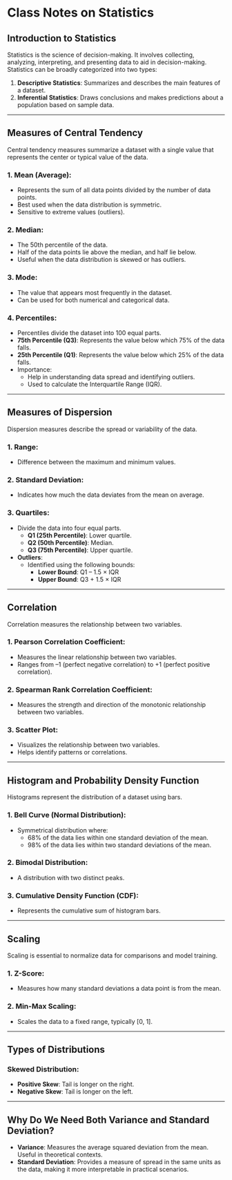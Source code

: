 # Class Notes on Statistics

## Introduction to Statistics
Statistics is the science of decision-making. It involves collecting, analyzing, interpreting, and presenting data to aid in decision-making. Statistics can be broadly categorized into two types:

1. **Descriptive Statistics**: Summarizes and describes the main features of a dataset.
2. **Inferential Statistics**: Draws conclusions and makes predictions about a population based on sample data.

---

## Measures of Central Tendency
Central tendency measures summarize a dataset with a single value that represents the center or typical value of the data.

### 1. Mean (Average):
- Represents the sum of all data points divided by the number of data points.
- Best used when the data distribution is symmetric.
- Sensitive to extreme values (outliers).

### 2. Median:
- The 50th percentile of the data.
- Half of the data points lie above the median, and half lie below.
- Useful when the data distribution is skewed or has outliers.

### 3. Mode:
- The value that appears most frequently in the dataset.
- Can be used for both numerical and categorical data.

### 4. Percentiles:
- Percentiles divide the dataset into 100 equal parts.
- **75th Percentile (Q3)**: Represents the value below which 75% of the data falls.
- **25th Percentile (Q1)**: Represents the value below which 25% of the data falls.
- Importance:
  - Help in understanding data spread and identifying outliers.
  - Used to calculate the Interquartile Range (IQR).

---

## Measures of Dispersion
Dispersion measures describe the spread or variability of the data.

### 1. Range:
- Difference between the maximum and minimum values.

### 2. Standard Deviation:
- Indicates how much the data deviates from the mean on average.

### 3. Quartiles:
- Divide the data into four equal parts.
  - **Q1 (25th Percentile)**: Lower quartile.
  - **Q2 (50th Percentile)**: Median.
  - **Q3 (75th Percentile)**: Upper quartile.
- **Outliers**:
  - Identified using the following bounds:
    - **Lower Bound**: Q1 – 1.5 × IQR
    - **Upper Bound**: Q3 + 1.5 × IQR

---

## Correlation
Correlation measures the relationship between two variables.

### 1. Pearson Correlation Coefficient:
- Measures the linear relationship between two variables.
- Ranges from –1 (perfect negative correlation) to +1 (perfect positive correlation).

### 2. Spearman Rank Correlation Coefficient:
- Measures the strength and direction of the monotonic relationship between two variables.

### 3. Scatter Plot:
- Visualizes the relationship between two variables.
- Helps identify patterns or correlations.

---

## Histogram and Probability Density Function
Histograms represent the distribution of a dataset using bars.

### 1. Bell Curve (Normal Distribution):
- Symmetrical distribution where:
  - 68% of the data lies within one standard deviation of the mean.
  - 98% of the data lies within two standard deviations of the mean.

### 2. Bimodal Distribution:
- A distribution with two distinct peaks.

### 3. Cumulative Density Function (CDF):
- Represents the cumulative sum of histogram bars.

---

## Scaling
Scaling is essential to normalize data for comparisons and model training.

### 1. Z-Score:
- Measures how many standard deviations a data point is from the mean.

### 2. Min-Max Scaling:
- Scales the data to a fixed range, typically [0, 1].

---

## Types of Distributions

### Skewed Distribution:
- **Positive Skew**: Tail is longer on the right.
- **Negative Skew**: Tail is longer on the left.

---

## Why Do We Need Both Variance and Standard Deviation?
- **Variance**: Measures the average squared deviation from the mean. Useful in theoretical contexts.
- **Standard Deviation**: Provides a measure of spread in the same units as the data, making it more interpretable in practical scenarios.

